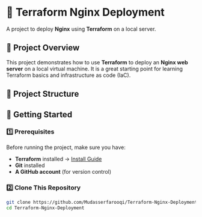 # 🚀 Terraform Nginx Deployment  
A project to deploy **Nginx** using **Terraform** on a local server.

## 📌 Project Overview  
This project demonstrates how to use **Terraform** to deploy an **Nginx web server** on a local virtual machine. It is a great starting point for learning Terraform basics and infrastructure as code (IaC).

## 📂 Project Structure  

## 🚀 Getting Started  
### **1️⃣ Prerequisites**  
Before running the project, make sure you have:
- **Terraform** installed → [Install Guide](https://developer.hashicorp.com/terraform/downloads)
- **Git** installed  
- **A GitHub account** (for version control)  

### **2️⃣ Clone This Repository**  
```bash
git clone https://github.com/Mudasserfarooqi/Terraform-Nginx-Deployment.git
cd Terraform-Nginx-Deployment
